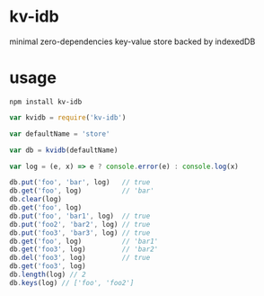 # kv-idb
minimal zero-dependencies key-value store backed by indexedDB

# usage
`npm install kv-idb`

```js
var kvidb = require('kv-idb')

var defaultName = 'store'

var db = kvidb(defaultName)

var log = (e, x) => e ? console.error(e) : console.log(x)

db.put('foo', 'bar', log)   // true
db.get('foo', log)          // 'bar'
db.clear(log)
db.get('foo', log)
db.put('foo', 'bar1', log)  // true
db.put('foo2', 'bar2', log) // true
db.put('foo3', 'bar3', log) // true
db.get('foo', log)          // 'bar1'
db.get('foo3', log)         // 'bar2'
db.del('foo3', log)         // true
db.get('foo3', log)
db.length(log) // 2
db.keys(log) // ['foo', 'foo2']
```
